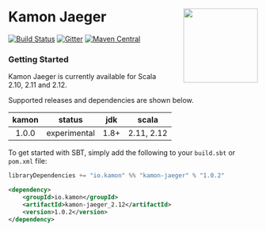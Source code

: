 # Kamon Jaeger <img align="right" src="https://rawgit.com/kamon-io/Kamon/master/kamon-logo.svg" height="150px" style="padding-left: 20px"/> 
[![Build Status](https://travis-ci.org/kamon-io/kamon-jaeger.svg?branch=master)](https://travis-ci.org/kamon-io/kamon-jaeger)
[![Gitter](https://badges.gitter.im/Join%20Chat.svg)](https://gitter.im/kamon-io/Kamon?utm_source=badge&utm_medium=badge&utm_campaign=pr-badge&utm_content=badge)
[![Maven Central](https://maven-badges.herokuapp.com/maven-central/io.kamon/kamon-jaeger_2.12/badge.svg)](https://maven-badges.herokuapp.com/maven-central/io.kamon/kamon-jaeger_2.12)


### Getting Started

Kamon Jaeger is currently available for Scala 2.10, 2.11 and 2.12.

Supported releases and dependencies are shown below.

| kamon  | status | jdk  | scala            
|:------:|:------:|:----:|------------------
|  1.0.0 | experimental | 1.8+ | 2.11, 2.12

To get started with SBT, simply add the following to your `build.sbt` or `pom.xml`
file:

```scala
libraryDependencies += "io.kamon" %% "kamon-jaeger" % "1.0.2"
```

```xml
<dependency>
    <groupId>io.kamon</groupId>
    <artifactId>kamon-jaeger_2.12</artifactId>
    <version>1.0.2</version>
</dependency>
```


